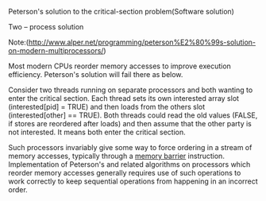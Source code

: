 Peterson's solution to the critical-section problem(Software solution)

Two – process solution

Note:(http://www.alper.net/programming/peterson%E2%80%99s-solution-on-modern-multiprocessors/)

Most modern CPUs reorder memory accesses to improve execution
efficiency. Peterson's solution will fail there as below.

Consider two threads running on separate processors and both wanting to
enter the critical section. Each thread sets its own interested array
slot (interested\[pid\] = TRUE) and then loads from the others slot
(interested\[other\] == TRUE). Both threads could read the old values
(FALSE, if stores are reordered after loads) and then assume that the
other party is not interested. It means both enter the critical section.

Such processors invariably give some way to force ordering in a stream
of memory accesses, typically through a [memory
barrier](http://en.wikipedia.org/wiki/Memory_barrier) instruction.
Implementation of Peterson's and related algorithms on processors which
reorder memory accesses generally requires use of such operations to
work correctly to keep sequential operations from happening in an
incorrect order.
